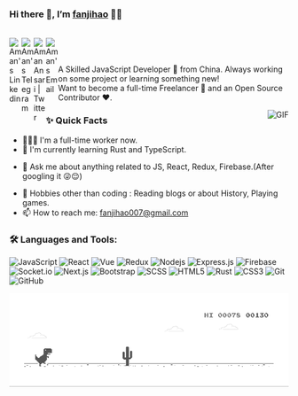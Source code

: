 <h3 id="hi-there--im-aman">Hi there 👋, I’m <a href="https://github.com/fanjihao">fanjihao</a> 👨‍💻</h3>
    <br>
    <!-- <a href="https://www.linkedin.com/in/aman-atg/"> -->
    <a href="">
      <img align="left" alt="Aman's Linkedin" width="22px" src="https://cdn.jsdelivr.net/npm/simple-icons@v3/icons/linkedin.svg">
    </a>
    <!-- <a href="https://t.me/amanatg0"> -->
    <a href="">
      <img align="left" alt="Aman's Telegram" width="22px" src="https://cdn.jsdelivr.net/npm/simple-icons@v3/icons/telegram.svg">
    </a>
    <!-- <a href="https://twitter.com/aman_atg"> -->
    <a href="">
      <img align="left" alt="Aman Ansari | Twitter" width="22px" src="https://cdn.jsdelivr.net/npm/simple-icons@v3/icons/twitter.svg">
    </a>
    <!-- <a href="mailto:aman.atg001@gmail.com"> -->
    <a href="">
      <img align="left" alt="Aman's Email" width="22px" src="https://cdn.jsdelivr.net/npm/simple-icons@v3/icons/gmail.svg">
    </a>
    <br>
    <br>
    <p>
    A Skilled JavaScript Developer 🚀 from China. Always working on some project or learning something new!
    <br>
    Want to become a full-time Freelancer 💸 and an Open Source Contributor ❤️.
    </p>
    <img align="right" alt="GIF" src="https://media.giphy.com/media/MC6eSuC3yypCU/giphy.gif">
    <h3 id="-quick-facts">✨ Quick Facts</h3>
    <ul>
    <li>👨🏽‍💻 I'm a full-time worker now.</li>
    <li>🌱 I'm currently learning Rust and TypeScript.</li>
    </ul>
    <!--- 🤔 I’m looking for help for my future MERN projects.-->
    <ul>
    <li>💬 Ask me about anything related to JS, React, Redux, Firebase.(After googling it 😜😌)</li>
    </ul>
    <!--- ⚡️ Fun-Fact: I sleep at 6am 🙃. -->
    <ul>
    <li>🎿 Hobbies other than coding : Reading blogs or about History, Playing games.</li>
    <li>📫 How to reach me: <a href="mailto:fanjihao007@gmail.com">fanjihao007@gmail.com</a></li>
    <!-- <li>📝 <a href="https://drive.google.com/drive/folders/1VxDtIflu5nThxTtm8COG_eh_1FkjF3Jj">Resume</a></li> -->
    </ul>
    <h3 id="️-languages-and-tools">🛠️ Languages and Tools:</h3>
    <p><img src="https://img.shields.io/badge/-JavaScript-black?style=flat-square&amp;logo=javascript" alt="JavaScript">
    <img src="https://img.shields.io/badge/-React-black?style=flat-square&amp;logo=react" alt="React">
    <img src="https://img.shields.io/badge/-Vue-black?style=flat-square&amp;logo=vue" alt="Vue">
    <img src="https://img.shields.io/badge/-Redux-black?style=flat-square&amp;logo=Redux" alt="Redux">
    <img src="https://img.shields.io/badge/-Nodejs-black?style=flat-square&amp;logo=Node.js" alt="Nodejs">
    <img src="https://img.shields.io/badge/-Express-black?style=flat-square&amp;logo=expressjs" alt="Express.js">
    <img src="https://img.shields.io/badge/-Firebase-black?style=flat-square&amp;logo=Firebase" alt="Firebase">
    <img src="https://img.shields.io/badge/-Socket-black?style=flat-square&amp;logo=socket.io" alt="Socket.io">
    <img src="https://img.shields.io/badge/-Next-black?style=flat-square&amp;logo=Next.js" alt="Next.js">
    <img src="https://img.shields.io/badge/-Bootstrap-black?style=flat-square&amp;logo=bootstrap" alt="Bootstrap">
    <img src="https://img.shields.io/badge/-SCSS-black?style=flat-square&amp;logo=SASS" alt="SCSS">
    <img src="https://img.shields.io/badge/-HTML5-black?style=flat-square&amp;logo=html5&amp;logoColor=white" alt="HTML5">
    <img src="https://img.shields.io/badge/-Rust-black?style=flat-square&amp;logo=rust" alt="Rust">
    <img src="https://img.shields.io/badge/-CSS3-black?style=flat-square&amp;logo=css3" alt="CSS3">
    <img src="https://img.shields.io/badge/-Git-black?style=flat-square&amp;logo=git" alt="Git">
    <img src="https://img.shields.io/badge/-GitHub-black?style=flat-square&amp;logo=github" alt="GitHub"></p>
    <p><img src="https://raw.githubusercontent.com/arjunMee/arjunMee/master/dino.gif?token=AQWYXGQBQLHFPDHPO7E2UOLAUYRTI" alt="Dino"></p>
    <!-- <h3 id="-next-steps">👣 Next Steps</h3>
    <p><em>Since you don’t want to leave my profile just yet! Here are some things you can do :</em></p>
    <p>❤️ Offer work : Send the offer on <a href="https://www.linkedin.com/in/aman-atg/"><img src="https://img.shields.io/badge/-Aman_Ansari-blue?style=flat-square&amp;logo=Linkedin&amp;logoColor=white&amp;link=https://www.linkedin.com/in/aman-atg/" alt="Linkedin Badge"></a>
    or <a href="mailto:aman.atg001@gmail.com"><img src="https://img.shields.io/badge/-aman.atg001@gmail.com-c14438?style=flat-square&amp;logo=Gmail&amp;logoColor=white&amp;link=mailto:aman.atg001@gmail.com" alt="Gmail Badge"></a></p>
    <p>❤️ Follow : You can follow me here on</p>
    ❤️ Follow : You can follow me here on [![GitHub followers](https://img.shields.io/github/followers/aman-atg?label=Follow&style=social)](https://github.com/aman-atg/?tab=follow) and [![Twitter Badge](https://img.shields.io/badge/-@aman_atg-1ca0f1?style=flat-square&labelColor=1ca0f1&logo=twitter&logoColor=white&link=https://twitter.com/aman_atg)](https://twitter.com/aman_atg)
    if you are on a similar path as mine.

    <h2 id="️-connect-with-me-">❤️ Connect with me : <a href="https://www.linkedin.com/in/aman-atg/"><img src="https://img.shields.io/badge/-Aman_Ansari-blue?style=flat-square&amp;logo=Linkedin&amp;logoColor=white&amp;link=https://www.linkedin.com/in/aman-atg/" alt="Linkedin Badge"></a></h2>
    <p>Credit: <a href="https://github.com/aman-atg">aman-atg</a></p>
    <p>Last Edited on: 19/11/2020</p> -->


